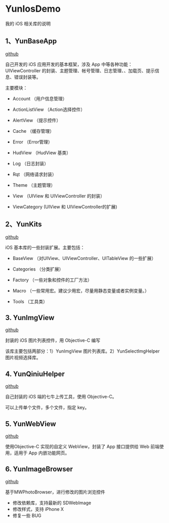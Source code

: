 # YunIosDemo


我的 iOS 相关库的说明

## 1、YunBaseApp

[github](https://github.com/yunWJR/YunBaseApp)

自己开发的 iOS 应用开发的基本框架，涉及 App 中等各种功能：UIViewController 的封装、主题管理、帐号管理、日志管理、、加载页、提示信息、错误封装等。

主要模块：

- Account （用户信息管理）

- ActionListView （Action选择控件）

- AlertView （提示控件）

- Cache （缓存管理）

- Error （Error管理）

- HudView （HudView 基类）

- Log （日志封装）

- Rqt （网络请求封装）

- Theme （主题管理）

- View （UIView 和 UIViewController 的封装）

- ViewCategory (UIView 和 UIViewController的扩展)

## 2、YunKits

[github](https://github.com/yunWJR/YunKits)

iOS 基本库的一些封装扩展。主要包括：

- BaseView （对UIView、UIViewController、UITableView 的一些扩展）

- Categories （分类扩展）

- Factory （一些对象和控件的工厂方法）

- Macro （一些常用宏。建议少用宏，尽量用静态变量或者实例变量。）

- Tools （工具类）

## 3. YunImgView

[github](https://github.com/yunWJR/YunImgView)

封装的 iOS 图片列表控件，用 Objective-C 编写

该库主要包括两部分：1）YunImgView 图片列表库。2）YunSelectImgHelper 图片视频选择库。

## 4. YunQiniuHelper

[github](https://github.com/yunWJR/YunQiniuHelper)

自己封装的 iOS 端的七牛上传工具，使用 Objective-C。

可以上传单个文件，多个文件，指定 key。

## 5. YunWebView

[github](https://github.com/yunWJR/YunWebView)

使用Objective-C 实现的自定义 WebView，封装了 App 接口提供给 Web 前端使用，适用于 App 内嵌功能网页。

## 6. YunImageBrowser

[github](https://github.com/yunWJR/YunImageBrowser)

基于MWPhotoBrowser，进行修改的图片浏览控件

* 修改依赖库，支持最新的 SDWebImage
* 修改样式，支持 iPhone X
* 修复一些 BUG
















































































